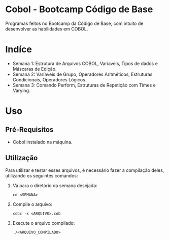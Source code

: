 # Cobol - Bootcamp Código de Base

Programas feitos no Bootcamp da Código de Base, com intuito de desenvolver as habilidades em COBOL.

# Indíce

- Semana 1: Estrutura de Arquivos COBOL, Varíaveis, Tipos de dados e Máscaras de Edição.
- Semana 2: Varíaveis de Grupo, Operadores Aritméticos, Estruturas Condicionais, Operadores Lógicos.
- Semana 3: Comando Perform, Estruturas de Repetição com Times e Varying.

# Uso

## Pré-Requisitos

- Cobol instalado na máquina.

## Utilização

Para utilizar e testar esses arquivos, é necessário fazer a compilação deles, utilizando os seguintes comandos:

1. Vá para o diretório da semana desejada:

    ```
    cd <SEMANA>
    ```

2. Compile o arquivo:

    ```
    cobc -x <ARQUIVO>.cob
    ```

3. Execute o arquivo compilado:

    ```
    ./<ARQUIVO_COMPILADO>
    ```